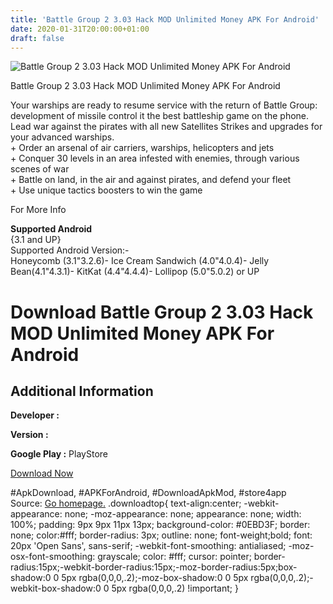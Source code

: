 ```yaml
---
title: 'Battle Group 2 3.03 Hack MOD Unlimited Money APK For Android'
date: 2020-01-31T20:00:00+01:00
draft: false
---
```


![Battle Group 2 3.03 Hack MOD Unlimited Money APK For Android](https://i0.wp.com/apkhome.net/wp-content/uploads/2016/10/Battle-Group-2-3.03.png "Battle Group 2 3.03 Hack MOD Unlimited Money APK For Android")

  

Battle Group 2 3.03 Hack MOD Unlimited Money APK For Android

Your warships are ready to resume service with the return of Battle Group: development of missile control it the best battleship game on the phone. Lead war against the pirates with all new Satellites Strikes and upgrades for your advanced warships.  
\+ Order an arsenal of air carriers, warships, helicopters and jets  
\+ Conquer 30 levels in an area infested with enemies, through various scenes of war  
\+ Battle on land, in the air and against pirates, and defend your fleet  
\+ Use unique tactics boosters to win the game

For More Info

**Supported Android**  
{3.1 and UP}  
Supported Android Version:-  
Honeycomb (3.1"3.2.6)- Ice Cream Sandwich (4.0"4.0.4)- Jelly Bean(4.1"4.3.1)- KitKat (4.4"4.4.4)- Lollipop (5.0"5.0.2) or UP

Download Battle Group 2 3.03 Hack MOD Unlimited Money APK For Android
=====================================================================

Additional Information
----------------------

**Developer :**

**Version :**

**Google Play :** PlayStore

  

[Download Now](https://store4app.co/post/battle-group-2-3-03-hack-mod-unlimited-money-apk-for-android_1573670822)

  
#ApkDownload, #APKForAndroid, #DownloadApkMod, #store4app  
Source: [Go homepage.](https://store4app.co/post/battle-group-2-3-03-hack-mod-unlimited-money-apk-for-android_1573670822) .downloadtop{ text-align:center; -webkit-appearance: none; -moz-appearance: none; appearance: none; width: 100%; padding: 9px 9px 11px 13px; background-color: #0EBD3F; border: none; color:#fff; border-radius: 3px; outline: none; font-weight;bold; font: 20px 'Open Sans', sans-serif; -webkit-font-smoothing: antialiased; -moz-osx-font-smoothing: grayscale; color: #fff; cursor: pointer; border-radius:15px;-webkit-border-radius:15px;-moz-border-radius:5px;box-shadow:0 0 5px rgba(0,0,0,.2);-moz-box-shadow:0 0 5px rgba(0,0,0,.2);-webkit-box-shadow:0 0 5px rgba(0,0,0,.2) !important; }